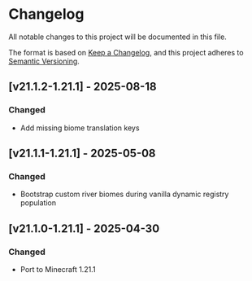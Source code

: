 # Changelog

All notable changes to this project will be documented in this file.

The format is based on [Keep a Changelog](https://keepachangelog.com/en/1.0.0/),
and this project adheres to [Semantic Versioning](https://semver.org/spec/v2.0.0.html).

## [v21.1.2-1.21.1] - 2025-08-18

### Changed

- Add missing biome translation keys

## [v21.1.1-1.21.1] - 2025-05-08

### Changed

- Bootstrap custom river biomes during vanilla dynamic registry population

## [v21.1.0-1.21.1] - 2025-04-30

### Changed

- Port to Minecraft 1.21.1
